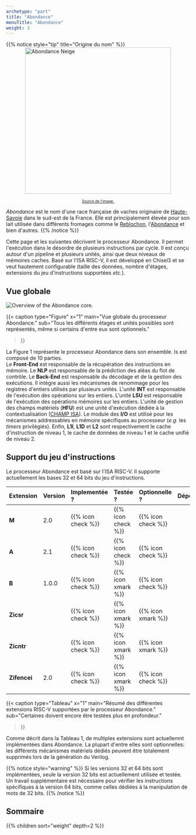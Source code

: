 ```yaml
---
archetype: "part"
title: "Abondance"
menuTitle: "Abondance"
weight: 3
---
```


{{% notice style="tip" title="Origine du nom" %}}
<img src="/img/abondance-neige.jpg" alt="Abondance Neige" style="width: 400px; display: block; margin: 0 auto;">
 
<div style="text-align: center; font-size: 10px;"> 
  <a href="https://www.salon-agriculture.com/A-voir-sur-le-salon/La-vache-egerie/Les-anciennes-vaches-egeries/Decouvrez-Neige-l-egerie-de-l-edition-2022">Source de l'image.</a>
</div>

*Abondance* est le nom d'une race française de vaches originaire de [Haute-Savoie](https://www.hautesavoie.fr/) dans le sud-est de la France. Elle est principalement élevée pour son lait utilisée dans différents fromages comme le [Reblochon](https://www.reblochon.fr/en/), l'[Abondance](https://www.fromageabondance.fr/en) et bien d'autres.
{{% /notice %}}

Cette page et les suivantes décrivent le processeur Abondance.
Il permet l'exécution dans le désordre de plusieurs instructions par cycle.
Il est conçu autour d'un pipeline et plusieurs unités, ainsi que deux niveaux de mémoires caches.
Basé sur l'ISA RISC-V, il est développé en Chisel3 et se veut hautement configurable (taille des données, nombre d'étages, extensions du jeu d'instructions supportées *etc.*).

## Vue globale

![Overview of the Abondance core.](/fig/abondance-top.png)

{{< caption 
  type="Figure" 
  x="1"
  main="Vue globale du processeur Abondance."
  sub="Tous les différents étages et unités possibles sont représentés, même si certains d'entre eux sont optionnels."
>}}

La Figure 1 représente le processeur Abondance dans son ensemble.
Is est composé de 10 parties.<br/>
Le **Front-End** est responsable de la récupération des instructions en mémoire.
Le **NLP** est responsable de la prédiction des aléas du flot de contrôle.
Le **Back-End** est responsable du décodage et de la gestion des exécutions.
Il intègre aussi les mécanismes de renommage pour les registres d'entiers utilisés par plusieurs unités.
L'unité **INT** est responsable de l'exécution des opérations sur les entiers.
L'unité **LSU** est responsable de l'exécution des opérations mémoires sur les entiers.
L'unité de gestion des champs matériels (**HFU**) est une unité d'exécution dédiée à la contextualisation ([CHAMP ISA](/doc/isa/champ)).
Le module des **I/O** est utilisé pour les mécanismes addressables en mémoire spécifiques au processeur (*e.g.* les *timers* privilégiés).
Enfin, **L1I**, **L1D** et **L2** sont respectivement le cache d'instruction de niveau 1, le cache de données de niveau 1 et le cache unifié de niveau 2.


## Support du jeu d'instructions

Le processeur Abondance est basé sur l'ISA RISC-V.
Il supporte actuellement les bases 32 et 64 bits du jeu d'instructions.

| Extension       |  Version  |   Implementée ?    |      Testée ?      |  Optionnelle ?     | Dépendances    |
|:----------------|:----------|:-------------------|:-------------------|:-------------------|:---------------|
| **M**           | 2.0       | {{% icon check %}} | {{% icon check %}} | {{% icon check %}} |                |
| **A**           | 2.1       | {{% icon check %}} | {{% icon check %}} | {{% icon check %}} |                |
| **B**           | 1.0.0     | {{% icon check %}} | {{% icon xmark %}} | {{% icon check %}} |                |
| **Zicsr**       |           | {{% icon check %}} | {{% icon xmark %}} | {{% icon xmark %}} |                |
| **Zicntr**      |           | {{% icon check %}} | {{% icon xmark %}} | {{% icon xmark %}} |                |
| **Zifencei**    | 2.0       | {{% icon check %}} | {{% icon xmark %}} | {{% icon check %}} |                |

{{< caption 
  type="Tableau" 
  x="1"
  main="Résumé des différentes extensions RISC-V supportées par le processeur Abondance."
  sub="Certaines doivent encore être testées plus en profondeur."
>}}

Comme décrit dans la Tableau 1, de multiples extensions sont actuellemnt implémentées dans Abondance.
La plupart d'entre elles sont optionnelles: les différents mécanismes matériels dédiés peuvent être totalement supprimés lors de la génération du Verilog.

{{% notice style="warning" %}}
Si les versions 32 et 64 bits sont implémentées, seule la version 32 bits est actuellement utilisée et testée.
Un travail supplémentaire est nécessaire pour vérifier les instructions spécifiques à la version 64 bits, comme celles dédiées à la manipulation de mots de 32 bits.
{{% /notice %}}

## Sommaire

{{% children sort="weight" depth=2 %}}